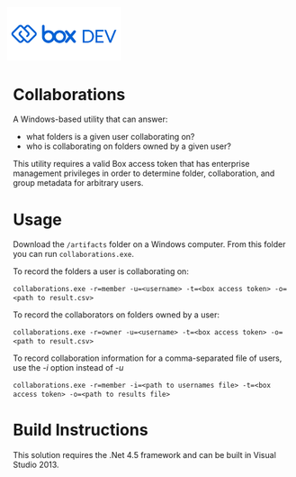 <img src="images/box-dev-logo-clip.png" 
alt= “box-dev-logo” 
style="margin-left:-10px;"
width=40%;>
# Collaborations

A Windows-based utility that can answer:

* what folders is a given user collaborating on? 
* who is collaborating on folders owned by a given user?

This utility requires a valid Box access token that has enterprise management privileges in order to determine folder,  collaboration, and group metadata for arbitrary users.

# Usage

Download the `/artifacts` folder on a Windows computer. From this folder you can run `collaborations.exe`.

To record the folders a user is collaborating on:
    
    collaborations.exe -r=member -u=<username> -t=<box access token> -o=<path to result.csv>

To record the collaborators on folders owned by a user:
    
    collaborations.exe -r=owner -u=<username> -t=<box access token> -o=<path to result.csv>

To record collaboration information for a comma-separated file of users, use the *-i* option instead of *-u*

    collaborations.exe -r=member -i=<path to usernames file> -t=<box access token> -o=<path to results file>

# Build Instructions

This solution requires the .Net 4.5 framework and can be built in Visual Studio 2013.
